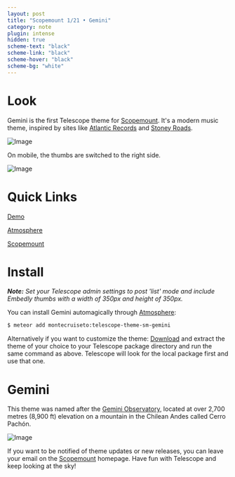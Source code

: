 ```yaml
---
layout: post
title: "Scopemount 1/21 • Gemini"
category: note
plugin: intense
hidden: true
scheme-text: "black"
scheme-link: "black"
scheme-hover: "black"
scheme-bg: "white"
---
```


# Look

Gemini is the first Telescope theme for [Scopemount](http://scopemount.surge.sh). It's a modern music theme, inspired by sites like [Atlantic Records](http://www.atlanticrecords.com/) and [Stoney Roads](http://stoneyroads.com/).

<p>
  <img src="/assets/img/Gemini.png" class="nointense" alt="Image">
</p>

On mobile, the thumbs are switched to the right side.

<p>
  <img src="/assets/img/Gemini2.png" class="nointense img-centered" alt="Image">
</p>

# Quick Links

[Demo](http://sm-gemini.meteor.com/)

[Atmosphere](https://atmospherejs.com/montecruiseto/telescope-theme-sm-gemini)

[Scopemount](http://scopemount.surge.sh)

# Install

***Note:*** *Set your Telescope admin settings to post 'list' mode and include Embedly thumbs with a width of 350px and height of 350px.*

You can install Gemini automagically through [Atmosphere](https://atmospherejs.com/montecruiseto/telescope-theme-sm-gemini):

```bash
$ meteor add montecruiseto:telescope-theme-sm-gemini
```

Alternatively if you want to customize the theme: [Download](https://github.com/montecruiseto/scopemount) and extract the theme of your choice to your Telescope package directory and run the same command as above. Telescope will look for the local package first and use that one.

# Gemini

This theme was named after the [Gemini Observatory](http://en.wikipedia.org/wiki/Gemini_Observatory), located at over 2,700 metres (8,900 ft) elevation on a mountain in the Chilean Andes called Cerro Pachón.

<p>
  <img src="/assets/img/GeminiT.jpg" class="nointense" alt="Image">
</p>

If you want to be notified of theme updates or new releases, you can leave your email on the [Scopemount](http://scopemount.surge.sh) homepage. Have fun with Telescope and keep looking at the sky!
